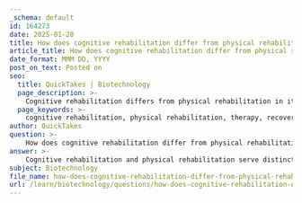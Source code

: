 ```yaml
---
_schema: default
id: 164273
date: 2025-01-28
title: How does cognitive rehabilitation differ from physical rehabilitation in the context of therapy and recovery?
article_title: How does cognitive rehabilitation differ from physical rehabilitation in the context of therapy and recovery?
date_format: MMM DD, YYYY
post_on_text: Posted on
seo:
  title: QuickTakes | Biotechnology
  page_description: >-
    Cognitive rehabilitation differs from physical rehabilitation in its focus on cognitive and mental functions, whereas physical rehabilitation targets physical abilities. Both therapies play essential roles in recovery from injuries and health conditions, with an integrated approach offering improved outcomes.
  page_keywords: >-
    cognitive rehabilitation, physical rehabilitation, therapy, recovery, cognitive impairments, traumatic brain injury, cognitive therapy, physical therapy, mental functions, physical functions, integrated approach, patient experience, rehabilitation outcomes
author: QuickTakes
question: >-
    How does cognitive rehabilitation differ from physical rehabilitation in the context of therapy and recovery?
answer: >-
    Cognitive rehabilitation and physical rehabilitation serve distinct yet complementary roles in the therapy and recovery process, particularly for individuals recovering from traumatic brain injuries (TBI) or other conditions affecting cognitive and physical functions.\n\n1. **Focus and Goals**:\n   - **Cognitive Rehabilitation Therapy (CRT)** primarily targets mental and cognitive abilities. It aims to improve functions such as memory, attention, problem-solving, and executive functions. CRT is essential for enhancing the quality of life for individuals with cognitive impairments, as it helps them adapt to their environment and regain independence.\n   - **Physical Rehabilitation**, on the other hand, focuses on restoring physical abilities. This includes improving strength, mobility, balance, and coordination. The goal is to help individuals regain their physical function and reduce pain, enabling them to perform daily activities more effectively.\n\n2. **Approach**:\n   - Cognitive rehabilitation often involves structured activities and exercises designed to stimulate cognitive processes. Techniques may include computerized cognitive training, occupational therapy, and behavioral training, which are tailored to the individual's specific cognitive deficits.\n   - Physical rehabilitation typically includes physical therapy exercises, occupational therapy for daily living skills, and other modalities aimed at enhancing physical function. It may involve hands-on techniques, exercises, and the use of assistive devices.\n\n3. **Integration**:\n   - While cognitive and physical rehabilitation can be pursued separately, they are often integrated for a more holistic approach to recovery. For instance, evidence suggests that combined cognitive and physical interventions can improve both cognitive and physical functioning, particularly in older adults with mild cognitive impairment (MCI). This integrated approach recognizes the interconnectedness of cognitive and physical health.\n\n4. **Patient Experience**:\n   - The experience of rehabilitation can vary significantly between individuals. Cognitive rehabilitation may feel more abstract and subjective, as it deals with mental processes that can be harder to quantify. In contrast, physical rehabilitation often provides more tangible results, such as improved mobility or strength, which can be more easily measured and observed.\n\n5. **Outcomes**:\n   - Research indicates that cognitive rehabilitation can provide significant benefits, often outperforming conventional rehabilitation methods in terms of cognitive recovery. Studies have shown that cognitive rehabilitation is effective for a high percentage of individuals with acquired brain injuries, highlighting its importance in the recovery process.\n\nIn summary, cognitive rehabilitation focuses on enhancing mental and cognitive functions, while physical rehabilitation aims to restore physical abilities. Both are crucial for comprehensive recovery, and their integration can lead to improved outcomes for individuals facing challenges due to injuries or health conditions.
subject: Biotechnology
file_name: how-does-cognitive-rehabilitation-differ-from-physical-rehabilitation-in-the-context-of-therapy-and-recovery.md
url: /learn/biotechnology/questions/how-does-cognitive-rehabilitation-differ-from-physical-rehabilitation-in-the-context-of-therapy-and-recovery
---
```


&nbsp;